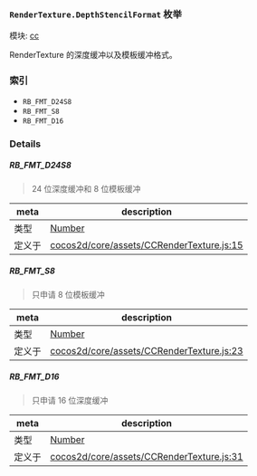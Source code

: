### `RenderTexture.DepthStencilFormat` 枚举



模块: [cc](../modules/cc.md)


RenderTexture 的深度缓冲以及模板缓冲格式。


### 索引
  - `RB_FMT_D24S8`
  - `RB_FMT_S8`
  - `RB_FMT_D16`

### Details


##### RB_FMT_D24S8

> 24 位深度缓冲和 8 位模板缓冲

| meta | description |
|------|-------------|
| 类型 | <a href="https://developer.mozilla.org/en/JavaScript/Reference/Global_Objects/Number" class="crosslink external" target="_blank">Number</a> |
| 定义于 | [cocos2d/core/assets/CCRenderTexture.js:15](https://github.com/cocos-creator/engine/blob/f120e67a8e229233f15e46cc51536723de44fd94/cocos2d/core/assets/CCRenderTexture.js#L15) |



##### RB_FMT_S8

> 只申请 8 位模板缓冲

| meta | description |
|------|-------------|
| 类型 | <a href="https://developer.mozilla.org/en/JavaScript/Reference/Global_Objects/Number" class="crosslink external" target="_blank">Number</a> |
| 定义于 | [cocos2d/core/assets/CCRenderTexture.js:23](https://github.com/cocos-creator/engine/blob/f120e67a8e229233f15e46cc51536723de44fd94/cocos2d/core/assets/CCRenderTexture.js#L23) |



##### RB_FMT_D16

> 只申请 16 位深度缓冲

| meta | description |
|------|-------------|
| 类型 | <a href="https://developer.mozilla.org/en/JavaScript/Reference/Global_Objects/Number" class="crosslink external" target="_blank">Number</a> |
| 定义于 | [cocos2d/core/assets/CCRenderTexture.js:31](https://github.com/cocos-creator/engine/blob/f120e67a8e229233f15e46cc51536723de44fd94/cocos2d/core/assets/CCRenderTexture.js#L31) |


